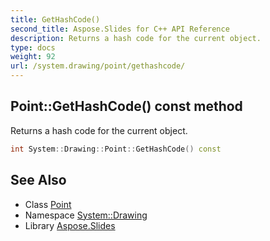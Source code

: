 ```yaml
---
title: GetHashCode()
second_title: Aspose.Slides for C++ API Reference
description: Returns a hash code for the current object.
type: docs
weight: 92
url: /system.drawing/point/gethashcode/
---
```

## Point::GetHashCode() const method


Returns a hash code for the current object.

```cpp
int System::Drawing::Point::GetHashCode() const
```

## See Also

* Class [Point](../)
* Namespace [System::Drawing](../../)
* Library [Aspose.Slides](../../../)